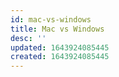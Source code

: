 ```yaml
---
id: mac-vs-windows
title: Mac vs Windows
desc: ''
updated: 1643924085445
created: 1643924085445
---
```


